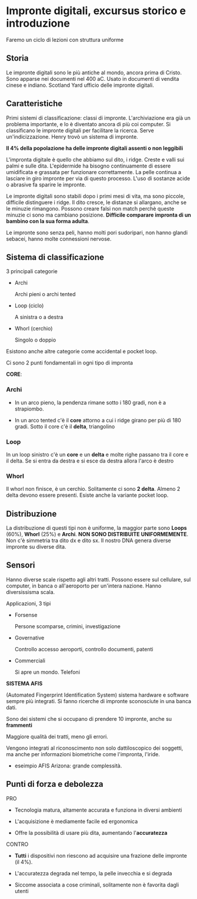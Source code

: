 # Impronte digitali, excursus storico e introduzione

Faremo un ciclo di lezioni con struttura uniforme

## Storia

Le impronte digitali sono le più antiche al mondo, ancora prima di Cristo. Sono apparse nei documenti nel 400 aC. Usato in documenti di vendita cinese e indiano. Scotland Yard ufficio delle impronte digitali.

## Caratteristiche

Primi sistemi di classificazione: classi di impronte. L'archiviazione era già un problema importante, e lo è diventato ancora di più coi computer. Si classificano le impronte digitali per facilitare la ricerca. Serve un'indicizzazione. Henry trovò un sistema di impronte.

**Il 4% della popolazione ha delle impronte digitali assenti o non leggibili**

L'impronta digitale è quello che abbiamo sul dito, i ridge. Creste e valli sui palmi e sulle dita. L'epidermide ha bisogno continuamente di essere umidificata e grassata per funzionare correttamente. La pelle continua a lasciare in giro impronte per via di questo processo. L'uso di sostanze acide o abrasive fa sparire le impronte.

Le impronte digitali sono stabili dopo i primi mesi di vita, ma sono piccole, difficile distinguere i ridge. Il dito cresce, le distanze si allargano, anche se le minuzie rimangono. Possono creare falsi non match perchè queste minuzie ci sono ma cambiano posizione. **Difficile comparare impronta di un bambino con la sua forma adulta**.

Le impronte sono senza peli, hanno molti pori sudoripari, non hanno glandi sebacei, hanno molte connessioni nervose.

## Sistema di classificazione

3 principali categorie

- Archi
  
  Archi pieni o archi tented

- Loop (ciclo)
  
  A sinistra o a destra

- Whorl (cerchio)
  
  Singolo o doppio

Esistono anche altre categorie come accidental e pocket loop.

Ci sono 2 punti fondamentali in ogni tipo di impronta

**CORE**:



### Archi

- In un arco pieno, la pendenza rimane sotto i 180 gradi, non è a strapiombo.

- In un arco tented c'è il **core** attorno a cui i ridge girano per più di 180 gradi. Sotto il core c'è il **delta**, triangolino

### Loop

In un loop sinistro c'è un **core** e un **delta** e molte righe passano tra il core e il delta. Se si entra da destra e si esce da destra allora l'arco è destro

### Whorl

Il whorl non finisce, è un cerchio. Solitamente ci sono **2 delta**. Almeno 2 delta devono essere presenti. Esiste anche la variante pocket loop.

## Distribuzione

La distribuzione di questi tipi non è uniforme, la maggior parte sono **Loops** (60%), **Whorl** (25%) e **Archi**. **NON SONO DISTRIBUITE UNIFORMEMENTE**. Non c'è simmetria tra dito dx e dito sx. Il nostro DNA genera diverse impronte su diverse dita.

## Sensori

Hanno diverse scale rispetto agli altri tratti. Possono essere sul cellulare, sul computer, in banca o all'aeroporto per un'intera nazione. Hanno diversissisma scala.

Applicazioni, 3 tipi

- Forsense
  
  Persone scomparse, crimini, investigazione

- Governative
  
  Controllo accesso aeroporti, controllo documenti, patenti

- Commerciali
  
  Si apre un mondo. Telefoni

**SISTEMA AFIS**

(Automated Fingerprint Identification System) sistema hardware e software sempre più integrati. Si fanno ricerche di impronte sconosciute in una banca dati.

Sono dei sistemi che si occupano di prendere 10 impronte, anche su **frammenti**

Maggiore qualità dei tratti, meno gli errori.

Vengono integrati al riconoscimento non solo dattiloscopico dei soggetti, ma anche per informazioni biometriche come l'impronta, l'iride.

- eseimpio AFIS Arizona: grande complessità.

## Punti di forza e debolezza

PRO

- Tecnologia matura, altamente accurata e funziona in diversi ambienti

- L'acquisizione è mediamente facile ed ergonomica

- Offre la possibilità di usare più dita, aumentando l'**accuratezza**

CONTRO

- **Tutti** i dispositivi non riescono ad acquisire una frazione delle impronte (il 4%).

- L'accuratezza degrada nel tempo, la pelle invecchia e si degrada

- Siccome associata a cose criminali, solitamente non è favorita dagli utenti

